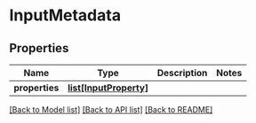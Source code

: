 # InputMetadata

## Properties
Name | Type | Description | Notes
------------ | ------------- | ------------- | -------------
**properties** | [**list[InputProperty]**](InputProperty.md) |  | 

[[Back to Model list]](../README.md#documentation-for-models) [[Back to API list]](../README.md#documentation-for-api-endpoints) [[Back to README]](../README.md)


